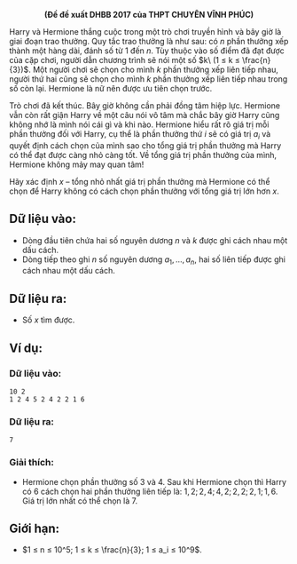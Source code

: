 **<center>(Đề đề xuất DHBB 2017 của THPT CHUYÊN VĨNH PHÚC)</center>**

Harry và Hermione thắng cuộc trong một trò chơi truyền hình và bây giờ là giai đoạn trao thưởng. Quy tắc trao thưởng là như sau: có $n$ phần thưởng xếp thành một hàng dài, đánh số từ $1$ đến $n$. Tùy thuộc vào số điểm đã đạt được của cặp chơi, người dẫn chương trình sẽ nói một số $k\ (1 ≤ k ≤ \frac{n}{3})$. Một người chơi sẽ chọn cho mình $k$ phần thưởng xếp liên tiếp nhau, người thứ hai cũng sẽ chọn cho mình $k$ phần thưởng xếp liên tiếp nhau trong số còn lại. Hermione là nữ nên được ưu tiên chọn trước.

Trò chơi đã kết thúc. Bây giờ không cần phải đồng tâm hiệp lực. Hermione vẫn còn rất giận Harry về một câu nói vô tâm mà chắc bây giờ Harry cũng không nhớ là mình nói cái gì và khi nào. Hermione hiểu rất rõ giá trị mỗi phần thưởng đối với Harry, cụ thể là phần thưởng thứ $i$ sẽ có giá trị $a_i$ và quyết định cách chọn của mình sao cho tổng giá trị phần thưởng mà Harry có thể đạt được càng nhỏ càng tốt. Về tổng giá trị phần thưởng của mình, Hermione không mảy may quan tâm!

Hãy xác định $x$ – tổng nhỏ nhất giá trị phần thưởng mà Hermione có thể chọn để Harry không có cách chọn phần thưởng với tổng giá trị lớn hơn $x$.

## Dữ liệu vào:
- Dòng đầu tiên chứa hai số nguyên dương $n$ và $k$ được ghi cách nhau một dấu cách.
- Dòng tiếp theo ghi $n$ số nguyên dương $a_1, …, a_n$, hai số liên tiếp được ghi cách nhau một dấu cách.

## Dữ liệu ra:
- Số $x$ tìm được.

## Ví dụ:
### Dữ liệu vào:
```
10 2
1 2 4 5 2 4 2 2 1 6
```

### Dữ liệu ra:
```
7
```

### Giải thích:
- Hermione chọn phần thưởng số $3$ và $4$. Sau khi Hermione chọn thì Harry có $6$ cách chọn hai phần thưởng liên tiếp là: $1, 2; 2, 4; 4, 2; 2, 2; 2, 1; 1, 6$. Giá trị lớn nhất có thể chọn là $7$.

## Giới hạn:
- $1 ≤ n ≤ 10^5; 1 ≤ k ≤ \frac{n}{3}; 1 ≤ a_i ≤ 10^9$.